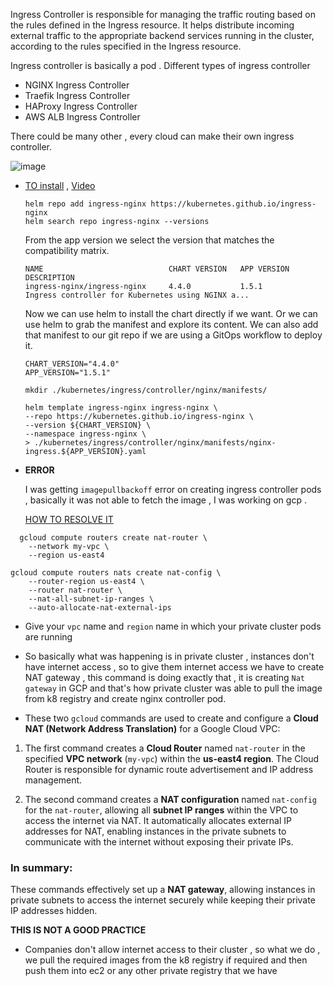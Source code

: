  Ingress Controller is responsible for managing the traffic routing based on the rules defined in the Ingress resource. It helps distribute incoming external traffic to the appropriate backend services running in the cluster, according to the rules specified in the Ingress resource.

Ingress controller is basically a pod .
 Different types of ingress controller
 - NGINX Ingress Controller
 - Traefik Ingress Controller
 - HAProxy Ingress Controller
 - AWS ALB Ingress Controller

There could be many other , every cloud can make their own ingress controller. 

![image](https://github.com/user-attachments/assets/3c4ef2e4-e306-49cd-86d6-331f23d93c5a)

- [TO install](https://github.com/marcel-dempers/docker-development-youtube-series/tree/master/kubernetes/ingress/controller/nginx)     , [Video](https://www.youtube.com/watchv=72zYxSxifpM&t=422s)
  ```
  helm repo add ingress-nginx https://kubernetes.github.io/ingress-nginx
  helm search repo ingress-nginx --versions
  ```

  From the app version we select the version that matches the compatibility matrix.
  ```
  NAME                            CHART VERSION   APP VERSION     DESCRIPTION
  ingress-nginx/ingress-nginx     4.4.0           1.5.1           Ingress controller for Kubernetes using NGINX a...
  ```

  Now we can use helm to install the chart directly if we want.
  Or we can use helm to grab the manifest and explore its content.
  We can also add that manifest to our git repo if we are using a GitOps workflow to deploy it.

  ```
  CHART_VERSION="4.4.0"
  APP_VERSION="1.5.1"

  mkdir ./kubernetes/ingress/controller/nginx/manifests/

  helm template ingress-nginx ingress-nginx \
  --repo https://kubernetes.github.io/ingress-nginx \
  --version ${CHART_VERSION} \
  --namespace ingress-nginx \
  > ./kubernetes/ingress/controller/nginx/manifests/nginx-ingress.${APP_VERSION}.yaml
  ```

- **ERROR**

  I was getting `imagepullbackoff` error on creating ingress controller pods , basically it was not able to fetch the image , I was working on gcp .

  [HOW TO RESOLVE IT](https://stackoverflow.com/questions/65182580/kubernetes-ingress-controller-error-imagepullbackoff)


```
  gcloud compute routers create nat-router \
    --network my-vpc \
    --region us-east4

gcloud compute routers nats create nat-config \
    --router-region us-east4 \
    --router nat-router \
    --nat-all-subnet-ip-ranges \
    --auto-allocate-nat-external-ips
```
- Give your `vpc` name and `region` name in which your private cluster pods are running

- So basically what was happening is in private cluster , instances don't have internet access , so to give them internet access we have to create NAT gateway , this command is doing exactly that , it is creating `Nat gateway` in GCP and that's how private cluster was able to pull the image from k8 registry and create nginx controller pod.

- These two `gcloud` commands are used to create and configure a **Cloud NAT (Network Address Translation)** for a Google Cloud VPC:

1. The first command creates a **Cloud Router** named `nat-router` in the specified **VPC network** (`my-vpc`) within the **us-east4 region**. The Cloud Router is responsible for dynamic route advertisement and IP address management.
   
2. The second command creates a **NAT configuration** named `nat-config` for the `nat-router`, allowing all **subnet IP ranges** within the VPC to access the internet via NAT. It automatically allocates external IP addresses for NAT, enabling instances in the private subnets to communicate with the internet without exposing their private IPs.

### In summary:
These commands effectively set up a **NAT gateway**, allowing instances in private subnets to access the internet securely while keeping their private IP addresses hidden.


**THIS IS NOT A GOOD PRACTICE**

- Companies don't allow internet access to their cluster , so what we do , we pull the required images from the k8 registry if required and then push them into ec2 or any other private registry that we have





